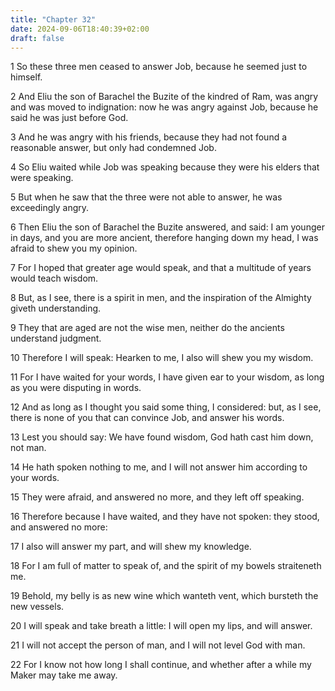 ```yaml
---
title: "Chapter 32"
date: 2024-09-06T18:40:39+02:00
draft: false
---
```




1 So these three men ceased to answer Job, because he seemed just to himself.

2 And Eliu the son of Barachel the Buzite of the kindred of Ram, was angry and was moved to indignation: now he was angry against Job, because he said he was just before God.

3 And he was angry with his friends, because they had not found a reasonable answer, but only had condemned Job.

4 So Eliu waited while Job was speaking because they were his elders that were speaking.

5 But when he saw that the three were not able to answer, he was exceedingly angry.

6 Then Eliu the son of Barachel the Buzite answered, and said: I am younger in days, and you are more ancient, therefore hanging down my head, I was afraid to shew you my opinion.

7 For I hoped that greater age would speak, and that a multitude of years would teach wisdom.

8 But, as I see, there is a spirit in men, and the inspiration of the Almighty giveth understanding.

9 They that are aged are not the wise men, neither do the ancients understand judgment.

10 Therefore I will speak: Hearken to me, I also will shew you my wisdom.

11 For I have waited for your words, I have given ear to your wisdom, as long as you were disputing in words.

12 And as long as I thought you said some thing, I considered: but, as I see, there is none of you that can convince Job, and answer his words.

13 Lest you should say: We have found wisdom, God hath cast him down, not man.

14 He hath spoken nothing to me, and I will not answer him according to your words.

15 They were afraid, and answered no more, and they left off speaking.

16 Therefore because I have waited, and they have not spoken: they stood, and answered no more:

17 I also will answer my part, and will shew my knowledge.

18 For I am full of matter to speak of, and the spirit of my bowels straiteneth me.

19 Behold, my belly is as new wine which wanteth vent, which bursteth the new vessels.

20 I will speak and take breath a little: I will open my lips, and will answer.

21 I will not accept the person of man, and I will not level God with man.

22 For I know not how long I shall continue, and whether after a while my Maker may take me away.

